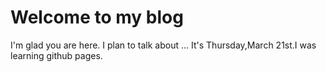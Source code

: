 # Welcome to my blog

I'm glad you are here. I plan to talk about ...
It's Thursday,March 21st.I was learning github pages.
